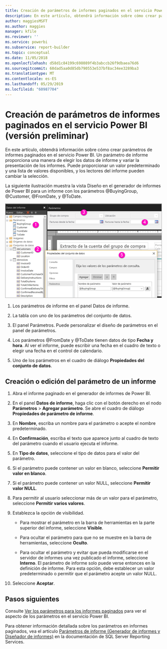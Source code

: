 ```yaml
---
title: Creación de parámetros de informes paginados en el servicio Power BI (versión preliminar)
description: En este artículo, obtendrá información sobre cómo crear parámetros de informes paginados en el servicio Power BI.
author: maggiesMSFT
ms.author: maggies
manager: kfile
ms.reviewer: ''
ms.service: powerbi
ms.subservice: report-builder
ms.topic: conceptual
ms.date: 11/05/2018
ms.openlocfilehash: d58d1c84199c698089f4b3abccb26f9dbaea76d6
ms.sourcegitcommit: 60dad5aa0d85db790553e537bf8ac34ee3289ba3
ms.translationtype: MT
ms.contentlocale: es-ES
ms.lasthandoff: 05/29/2019
ms.locfileid: "60987704"
---
```

# <a name="create-parameters-for-paginated-reports-in-the-power-bi-service-preview"></a>Creación de parámetros de informes paginados en el servicio Power BI (versión preliminar)

En este artículo, obtendrá información sobre cómo crear parámetros de informes paginados en el servicio Power BI.  Un parámetro de informe proporciona una manera de elegir los datos de informe y variar la presentación de los informes. Puede proporcionar un valor predeterminado y una lista de valores disponibles, y los lectores del informe pueden cambiar la selección.  

La siguiente ilustración muestra la vista Diseño en el generador de informes de Power BI para un informe con los parámetros @BuyingGroup, @Customer, @FromDate, y @ToDate. 
  
![Parámetros en el generador de informes](media/paginated-reports-parameters/power-bi-paginated-parameters-report-builder.png)
  
1.  Los parámetros de informe en el panel Datos de informe.  
  
2.  La tabla con uno de los parámetros del conjunto de datos.  
  
3.  El panel Parámetros. Puede personalizar el diseño de parámetros en el panel de parámetros. 
  
4.  Los parámetros @FromDate y @ToDate tienen datos de tipo **Fecha y hora**. Al ver el informe, puede escribir una fecha en el cuadro de texto o elegir una fecha en el control de calendario. 

5.  Uno de los parámetros en el cuadro de diálogo **Propiedades del conjunto de datos**.  

  
## <a name="create-or-edit-a-report-parameter"></a>Creación o edición del parámetro de un informe  
  
1.  Abra el informe paginado en el generador de informes de Power BI.

1. En el panel **Datos de informe**, haga clic con el botón derecho en el nodo **Parámetros** > **Agregar parámetro**. Se abre el cuadro de diálogo **Propiedades de parámetro de informe**.  
  
2.  En **Nombre**, escriba un nombre para el parámetro o acepte el nombre predeterminado.  
  
3.  En **Confirmación**, escriba el texto que aparece junto al cuadro de texto del parámetro cuando el usuario ejecuta el informe.  
  
4.  En **Tipo de datos**, seleccione el tipo de datos para el valor del parámetro.  
  
5.  Si el parámetro puede contener un valor en blanco, seleccione **Permitir valor en blanco**.  
  
6.  Si el parámetro puede contener un valor NULL, seleccione **Permitir valor NULL**.  
  
7.  Para permitir al usuario seleccionar más de un valor para el parámetro, seleccione **Permitir varios valores**.  
  
8.  Establezca la opción de visibilidad.  
  
    -   Para mostrar el parámetro en la barra de herramientas en la parte superior del informe, seleccione **Visible**.  
  
    -   Para ocultar el parámetro para que no se muestre en la barra de herramientas, seleccione **Oculto**.  
  
    -   Para ocultar el parámetro y evitar que pueda modificarse en el servidor de informes una vez publicado el informe, seleccione **Interno**. El parámetro de informe solo puede verse entonces en la definición de informe. Para esta opción, debe establecer un valor predeterminado o permitir que el parámetro acepte un valor NULL.  
  
9. Seleccione **Aceptar**. 
  
## <a name="next-steps"></a>Pasos siguientes

Consulte [Ver los parámetros para los informes paginados](paginated-reports-view-parameters.md) para ver el aspecto de los parámetros en el servicio Power BI.

Para obtener información detallada sobre los parámetros en informes paginados, vea el artículo [Parámetros de informe (Generador de informes y Diseñador de informes)](https://docs.microsoft.com/sql/reporting-services/report-design/report-parameters-report-builder-and-report-designer) en la documentación de SQL Server Reporting Services.  
